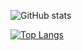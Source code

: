 ![GitHub stats](https://github-readme-stats.vercel.app/api?username=ArirubMusic&show_icons=true&theme=radical)

[![Top Langs](https://github-readme-stats.vercel.app/api/top-langs/?username=ArirubMusic&langs_count=8)](https://github.com/anuraghazra/github-readme-stats)
